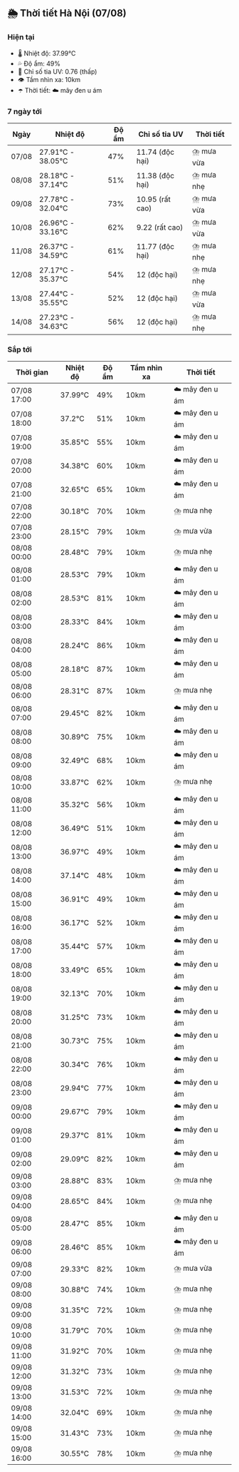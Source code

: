 ## 🌦️ Thời tiết Hà Nội (07/08)

### Hiện tại

- 🌡️ Nhiệt độ: 37.99℃
- 💦 Độ ẩm: 49%
- 🌟 Chỉ số tia UV: 0.76 (thấp)
- 👁️ Tầm nhìn xa: 10km
- ☂️ Thời tiết: ☁️ mây đen u ám

### 7 ngày tới

| Ngày | Nhiệt độ | Độ ẩm | Chỉ số tia UV | Thời tiết |
| --- | --- | --- | --- | --- |
| 07/08 | 27.91℃ - 38.05℃ | 47% | 11.74 (độc hại) | ⛈️ mưa vừa |
| 08/08 | 28.18℃ - 37.14℃ | 51% | 11.38 (độc hại) | ⛈️ mưa nhẹ |
| 09/08 | 27.78℃ - 32.04℃ | 73% | 10.95 (rất cao) | ⛈️ mưa vừa |
| 10/08 | 26.96℃ - 33.16℃ | 62% | 9.22 (rất cao) | ⛈️ mưa vừa |
| 11/08 | 26.37℃ - 34.59℃ | 61% | 11.77 (độc hại) | ⛈️ mưa nhẹ |
| 12/08 | 27.17℃ - 35.37℃ | 54% | 12 (độc hại) | ⛈️ mưa nhẹ |
| 13/08 | 27.44℃ - 35.55℃ | 52% | 12 (độc hại) | ⛈️ mưa vừa |
| 14/08 | 27.23℃ - 34.63℃ | 56% | 12 (độc hại) | ⛈️ mưa nhẹ |

### Sắp tới

| Thời gian | Nhiệt độ | Độ ẩm | Tầm nhìn xa | Thời tiết |
| --- | --- | --- | --- | --- |
| 07/08 17:00 | 37.99℃ | 49% | 10km | ☁️ mây đen u ám |
| 07/08 18:00 | 37.2℃ | 51% | 10km | ☁️ mây đen u ám |
| 07/08 19:00 | 35.85℃ | 55% | 10km | ☁️ mây đen u ám |
| 07/08 20:00 | 34.38℃ | 60% | 10km | ☁️ mây đen u ám |
| 07/08 21:00 | 32.65℃ | 65% | 10km | ☁️ mây đen u ám |
| 07/08 22:00 | 30.18℃ | 70% | 10km | ⛈️ mưa nhẹ |
| 07/08 23:00 | 28.15℃ | 79% | 10km | ⛈️ mưa vừa |
| 08/08 00:00 | 28.48℃ | 79% | 10km | ⛈️ mưa nhẹ |
| 08/08 01:00 | 28.53℃ | 79% | 10km | ☁️ mây đen u ám |
| 08/08 02:00 | 28.53℃ | 81% | 10km | ☁️ mây đen u ám |
| 08/08 03:00 | 28.33℃ | 84% | 10km | ☁️ mây đen u ám |
| 08/08 04:00 | 28.24℃ | 86% | 10km | ☁️ mây đen u ám |
| 08/08 05:00 | 28.18℃ | 87% | 10km | ☁️ mây đen u ám |
| 08/08 06:00 | 28.31℃ | 87% | 10km | ⛈️ mưa nhẹ |
| 08/08 07:00 | 29.45℃ | 82% | 10km | ☁️ mây đen u ám |
| 08/08 08:00 | 30.89℃ | 75% | 10km | ☁️ mây đen u ám |
| 08/08 09:00 | 32.49℃ | 68% | 10km | ☁️ mây đen u ám |
| 08/08 10:00 | 33.87℃ | 62% | 10km | ⛈️ mưa nhẹ |
| 08/08 11:00 | 35.32℃ | 56% | 10km | ☁️ mây đen u ám |
| 08/08 12:00 | 36.49℃ | 51% | 10km | ☁️ mây đen u ám |
| 08/08 13:00 | 36.97℃ | 49% | 10km | ☁️ mây đen u ám |
| 08/08 14:00 | 37.14℃ | 48% | 10km | ☁️ mây đen u ám |
| 08/08 15:00 | 36.91℃ | 49% | 10km | ☁️ mây đen u ám |
| 08/08 16:00 | 36.17℃ | 52% | 10km | ☁️ mây đen u ám |
| 08/08 17:00 | 35.44℃ | 57% | 10km | ☁️ mây đen u ám |
| 08/08 18:00 | 33.49℃ | 65% | 10km | ☁️ mây đen u ám |
| 08/08 19:00 | 32.13℃ | 70% | 10km | ☁️ mây đen u ám |
| 08/08 20:00 | 31.25℃ | 73% | 10km | ☁️ mây đen u ám |
| 08/08 21:00 | 30.73℃ | 75% | 10km | ☁️ mây đen u ám |
| 08/08 22:00 | 30.34℃ | 76% | 10km | ☁️ mây đen u ám |
| 08/08 23:00 | 29.94℃ | 77% | 10km | ☁️ mây đen u ám |
| 09/08 00:00 | 29.67℃ | 79% | 10km | ☁️ mây đen u ám |
| 09/08 01:00 | 29.37℃ | 81% | 10km | ☁️ mây đen u ám |
| 09/08 02:00 | 29.09℃ | 82% | 10km | ☁️ mây đen u ám |
| 09/08 03:00 | 28.88℃ | 83% | 10km | ⛈️ mưa nhẹ |
| 09/08 04:00 | 28.65℃ | 84% | 10km | ⛈️ mưa nhẹ |
| 09/08 05:00 | 28.47℃ | 85% | 10km | ☁️ mây đen u ám |
| 09/08 06:00 | 28.46℃ | 85% | 10km | ☁️ mây đen u ám |
| 09/08 07:00 | 29.33℃ | 82% | 10km | ⛈️ mưa vừa |
| 09/08 08:00 | 30.88℃ | 74% | 10km | ⛈️ mưa nhẹ |
| 09/08 09:00 | 31.35℃ | 72% | 10km | ⛈️ mưa nhẹ |
| 09/08 10:00 | 31.79℃ | 70% | 10km | ⛈️ mưa nhẹ |
| 09/08 11:00 | 31.92℃ | 70% | 10km | ⛈️ mưa nhẹ |
| 09/08 12:00 | 31.32℃ | 73% | 10km | ⛈️ mưa nhẹ |
| 09/08 13:00 | 31.53℃ | 72% | 10km | ⛈️ mưa nhẹ |
| 09/08 14:00 | 32.04℃ | 69% | 10km | ⛈️ mưa nhẹ |
| 09/08 15:00 | 31.43℃ | 73% | 10km | ⛈️ mưa nhẹ |
| 09/08 16:00 | 30.55℃ | 78% | 10km | ⛈️ mưa nhẹ |
